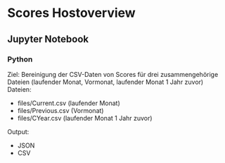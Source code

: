 # Scores Hostoverview
## Jupyter Notebook
### Python

Ziel: Bereinigung der CSV-Daten von Scores für drei zusammengehörige Dateien (laufender Monat, Vormonat, laufender Monat 1 Jahr zuvor)
Dateien:
- files/Current.csv (laufender Monat)
- files/Previous.csv (Vormonat)
- files/CYear.csv (laufender Monat 1 Jahr zuvor)

Output:
- JSON
- CSV

